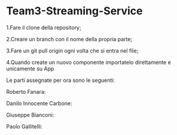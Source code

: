 # Team3-Streaming-Service

1.Fare il clone della repository;

2.Creare un branch con il nome della propria parte;

3.Fare un git pull origin ogni volta che si entra nel file;

4.Quando create un nuovo componente importatelo direttamente e unicamente su App


Le parti assegnate per ora sono le seguenti:


Roberto Fanara: 

Danilo Innocente Carbone:

Giuseppe Bianconi:

Paolo Gallitelli:
